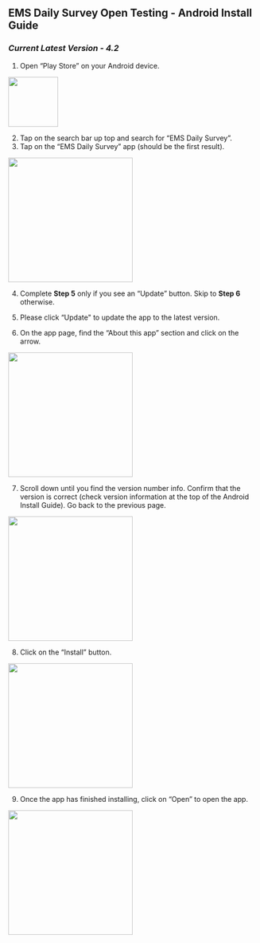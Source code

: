 ## EMS Daily Survey Open Testing - Android Install Guide

### _Current Latest Version - 4.2_

1. Open “Play Store” on your Android device.  
<img src="https://user-images.githubusercontent.com/17057659/198920765-ab236287-f5e5-4532-b355-664fdb062f90.jpeg" width="100">

2. Tap on the search bar up top and search for “EMS Daily Survey”.
3. Tap on the “EMS Daily Survey” app (should be the first result).
<img src="https://user-images.githubusercontent.com/17057659/212502562-1a4f9945-f5a5-42a9-ae6a-fc7529370001.jpg" width="250">

4. Complete **Step 5** only if you see an “Update” button. Skip to **Step 6** otherwise.
5. Please click “Update" to update the app to the latest version.

6. On the app page, find the “About this app” section and click on the arrow.
<img src="https://user-images.githubusercontent.com/17057659/212502584-c3baa303-4aa4-48cd-9850-906632e7acf7.jpg" width="250">

7. Scroll down until you find the version number info. Confirm that the version is correct 
(check version information at the top of the Android Install Guide). Go back to the previous page.  
<img src="https://user-images.githubusercontent.com/17057659/212502593-d58b409e-a63d-43db-9b23-e4a2ea515453.jpg" width="250">

8. Click on the “Install” button.
<img src="https://user-images.githubusercontent.com/17057659/212502602-4e0f2c8d-f2d2-4a09-8067-e2a4411ebf93.jpg" width="250">

9. Once the app has finished installing, click on “Open” to open the app.
<img src="https://user-images.githubusercontent.com/17057659/212502616-241530a2-6315-42e5-8236-619b94d5b807.jpg" width="250">
